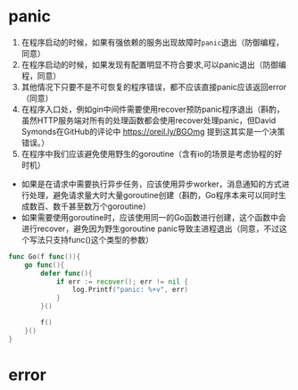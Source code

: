 # panic
1. 在程序启动的时候，如果有强依赖的服务出现故障时`panic`退出（防御编程，同意）
2. 在程序启动的时候，如果发现有配置明显不符合要求,可以panic退出（防御编程，同意）
3. 其他情况下只要不是不可恢复的程序错误，都不应该直接panic应该返回error（同意）
4. 在程序入口处，例如gin中间件需要使用recover预防panic程序退出（斟酌，虽然HTTP服务端对所有的处理函数都会使用recover处理panic，但David Symonds在GitHub的评论中 https://oreil.ly/BGOmg 提到这其实是一个决策错误。）
5. 在程序中我们应该避免使用野生的goroutine（含有io的场景是考虑协程的好时机）
  * 如果是在请求中需要执行异步任务，应该使用异步worker，消息通知的方式进行处理，避免请求量大时大量goroutine创建（斟酌，Go程序本来可以同时生成数百、数千甚至数万个goroutine）
  * 如果需要使用goroutine时，应该使用同一的Go函数进行创建，这个函数中会进行recover，避免因为野生goroutine panic导致主进程退出（同意，不过这个写法只支持func()这个类型的参数）
```go
func Go(f func()){
    go func(){
        defer func(){
            if err := recover(); err != nil {
                log.Printf("panic: %+v", err)
            }
        }()

        f()
    }()
}
```
# error
